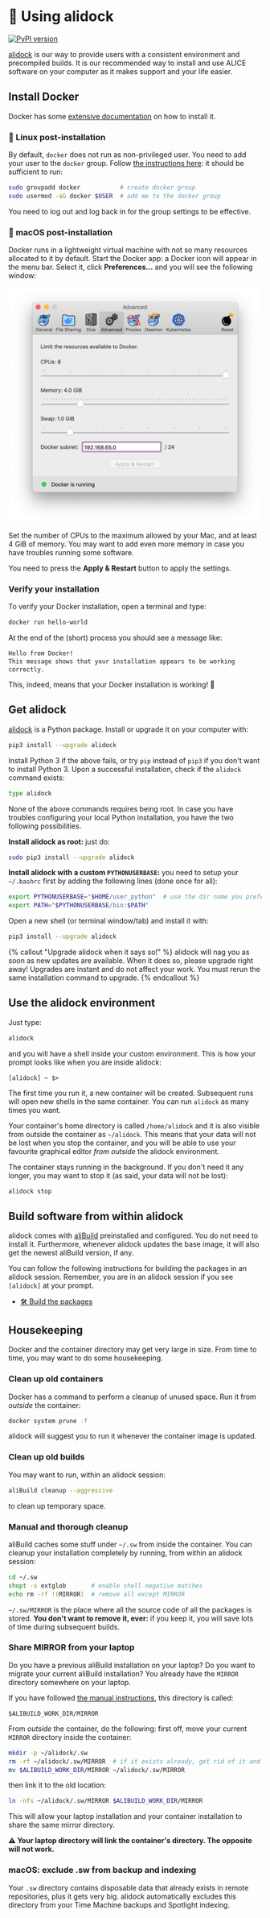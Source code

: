 # 🐳 Using alidock

[![PyPI version](https://badge.fury.io/py/alidock.svg)](https://badge.fury.io/py/alidock)

[alidock](https://github.com/dberzano/alidock) is our way to provide users with a consistent
environment and precompiled builds. It is our recommended way to install and use ALICE software on
your computer as it makes support and your life easier.


Install Docker
--------------

Docker has some [extensive documentation](https://docs.docker.com/install/) on how to install it.


### 🐧 Linux post-installation

By default, `docker` does not run as non-privileged user. You need to add your user to the `docker`
group. Follow [the instructions here](https://docs.docker.com/install/linux/linux-postinstall/): it
should be sufficient to run:

```bash
sudo groupadd docker           # create docker group
sudo usermod -aG docker $USER  # add me to the docker group
```

You need to log out and log back in for the group settings to be effective.


### 🍏 macOS post-installation

Docker runs in a lightweight virtual machine with not so many resources allocated to it by default.
Start the Docker app: a Docker icon will appear in the menu bar. Select it, click **Preferences...**
and you will see the following window:

<center><img src="images/docker-macos-vm.png" width="500"></center>

Set the number of CPUs to the maximum allowed by your Mac, and at least 4 GiB of memory. You may
want to add even more memory in case you have troubles running some software.

You need to press the **Apply & Restart** button to apply the settings.


### Verify your installation

To verify your Docker installation, open a terminal and type:

```bash
docker run hello-world
```

At the end of the (short) process you should see a message like:

```
Hello from Docker!
This message shows that your installation appears to be working correctly.
```

This, indeed, means that your Docker installation is working! 🎉


Get alidock
-----------

[alidock](https://pypi.org/project/alidock/) is a Python package. Install or upgrade it on your
computer with:

```bash
pip3 install --upgrade alidock
```

Install Python 3 if the above fails, or try `pip` instead of `pip3` if you don't want to install
Python 3. Upon a successful installation, check if the `alidock` command exists:

```bash
type alidock
```

None of the above commands requires being root. In case you have troubles configuring your local
Python installation, you have the two following possibilities.

**Install alidock as root:** just do:

```bash
sudo pip3 install --upgrade alidock
```

**Install alidock with a custom `PYTHONUSERBASE`:** you need to setup your `~/.bashrc` first by adding
the following lines (done once for all):

```bash
export PYTHONUSERBASE="$HOME/user_python"  # use the dir name you prefer
export PATH="$PYTHONUSERBASE/bin:$PATH"
```

Open a new shell (or terminal window/tab) and install it with:

```bash
pip3 install --upgrade alidock
```

{% callout "Upgrade alidock when it says so!" %}
alidock will nag you as soon as new updates are available. When it does so, please upgrade
right away! Upgrades are instant and do not affect your work. You must rerun the same installation
command to upgrade.
{% endcallout %}


Use the alidock environment
---------------------------

Just type:

```bash
alidock
```

and you will have a shell inside your custom environment. This is how your prompt looks like when
you are inside alidock:

```
[alidock] ~ $>
```

The first time you run it, a new container will be created. Subsequent runs will open new shells in
the same container. You can run `alidock` as many times you want.

Your container's home directory is called `/home/alidock` and it is also visible from outside the
container as `~/alidock`. This means that your data will not be lost when you stop the container,
and you will be able to use your favourite graphical editor _from outside_ the alidock environment.

The container stays running in the background. If you don't need it any longer, you may want to stop
it (as said, your data will not be lost):

```bash
alidock stop
```


Build software from within alidock
----------------------------------

alidock comes with [aliBuild](https://alisw.github.io/alibuild) preinstalled and configured. You do
not need to install it. Furthermore, whenever alidock updates the base image, it will also get the
newest aliBuild version, if any.

You can follow the following instructions for building the packages in an alidock session.
Remember, you are in an alidock session if you see `[alidock]` at your prompt.

* [🛠 Build the packages](build.md)


Housekeeping
------------

Docker and the container directory may get very large in size. From time to time, you may want to
do some housekeeping.


### Clean up old containers

Docker has a command to perform a cleanup of unused space. Run it from _outside_ the container:

```bash
docker system prune -f
```

alidock will suggest you to run it whenever the container image is updated.


### Clean up old builds

You may want to run, within an alidock session:

```bash
aliBuild cleanup --aggressive
```

to clean up temporary space.


### Manual and thorough cleanup

aliBuild caches some stuff under `~/.sw` from inside the container. You can cleanup your
installation completely by running, from within an alidock session:

```bash
cd ~/.sw
shopt -s extglob       # enable shell negative matches
echo rm -rf !(MIRROR)  # remove all except MIRROR
```

`~/.sw/MIRROR` is the place where all the source code of all the packages is stored. **You don't
want to remove it, ever:** if you keep it, you will save lots of time during subsequent builds.


### Share MIRROR from your laptop

Do you have a previous aliBuild installation on your laptop? Do you want to migrate your current
aliBuild installation? You already have the `MIRROR` directory somewhere on your laptop.

If you have followed [the manual instructions](custom.md), this directory is called:

```
$ALIBUILD_WORK_DIR/MIRROR
```

From _outside_ the container, do the following: first off, move your current `MIRROR` directory
inside the container:

```bash
mkdir -p ~/alidock/.sw
rm -rf ~/alidock/.sw/MIRROR  # if it exists already, get rid of it and use the laptop's
mv $ALIBUILD_WORK_DIR/MIRROR ~/alidock/.sw/MIRROR
```

then link it to the old location:

```bash
ln -nfs ~/alidock/.sw/MIRROR $ALIBUILD_WORK_DIR/MIRROR
```

This will allow your laptop installation and your container installation to share the same mirror
directory.

**⚠️  Your laptop directory will link the container's directory. The opposite will not work.**


### macOS: exclude .sw from backup and indexing

Your `.sw` directory contains disposable data that already exists in remote repositories, plus it
gets very big. alidock automatically excludes this directory from your Time Machine backups and
Spotlight indexing.
